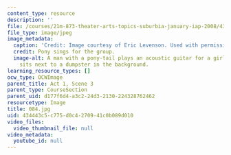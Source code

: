 ```yaml
---
content_type: resource
description: ''
file: /courses/21m-873-theater-arts-topics-suburbia-january-iap-2008/434443c5c775d0c4270941c0b089d010_084.jpg
file_type: image/jpeg
image_metadata:
  caption: 'Credit: Image courtesy of Eric Levenson. Used with permission.'
  credit: Pony sings for the group.
  image-alt: A man with a pony-tail plays an acoustic guitar for a girl, while a man
    sits next to a dumpster in the background.
learning_resource_types: []
ocw_type: OCWImage
parent_title: Act 1, Scene 3
parent_type: CourseSection
parent_uid: d177f6d4-a3c2-24d3-2130-224328762462
resourcetype: Image
title: 084.jpg
uid: 434443c5-c775-d0c4-2709-41c0b089d010
video_files:
  video_thumbnail_file: null
video_metadata:
  youtube_id: null
---
```

